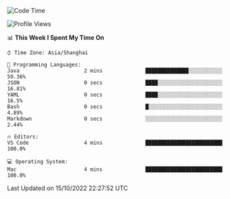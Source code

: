 <!--START_SECTION:waka-->
![Code Time](http://img.shields.io/badge/Code%20Time-451%20hrs%2042%20mins-blue)

![Profile Views](http://img.shields.io/badge/Profile%20Views-0-blue)

📊 **This Week I Spent My Time On** 

```text
⌚︎ Time Zone: Asia/Shanghai

💬 Programming Languages: 
Java                     2 mins              ██████████████░░░░░░░░░░░   59.36% 
JSON                     0 secs              ████░░░░░░░░░░░░░░░░░░░░░   16.81% 
YAML                     0 secs              ████░░░░░░░░░░░░░░░░░░░░░   16.5% 
Bash                     0 secs              █░░░░░░░░░░░░░░░░░░░░░░░░   4.89% 
Markdown                 0 secs              ░░░░░░░░░░░░░░░░░░░░░░░░░   2.44%

🔥 Editors: 
VS Code                  4 mins              █████████████████████████   100.0%

💻 Operating System: 
Mac                      4 mins              █████████████████████████   100.0%

```


 Last Updated on 15/10/2022 22:27:52 UTC
<!--END_SECTION:waka-->